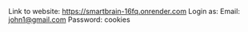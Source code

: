 Link to website: https://smartbrain-16fq.onrender.com
Login as: 
Email: john1@gmail.com
Password: cookies
